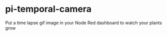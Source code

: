 # pi-temporal-camera
Put a time lapse gif image in your Node Red dashboard to watch your plants grow

